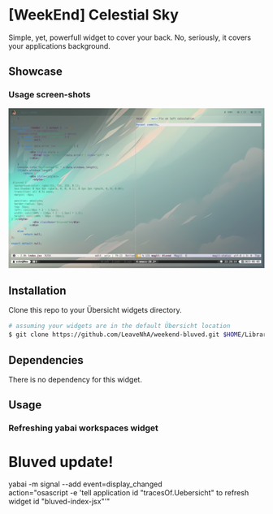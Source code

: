 # [WeekEnd] Celestial Sky

Simple, yet, powerfull widget to cover your back. No, seriously, it covers your applications background.

## Showcase

### Usage screen-shots

![img](./ss.usage.png)

## Installation

Clone this repo to your Übersicht widgets directory.

```bash
# assuming your widgets are in the default Übersicht location
$ git clone https://github.com/LeaveNhA/weekend-bluved.git $HOME/Library/Application\ Support/Übersicht/widgets/weekend-bluved
```

## Dependencies

There is no dependency for this widget.

## Usage

### Refreshing yabai workspaces widget

# Bluved update!
yabai -m signal --add event=display_changed \
    action="osascript -e 'tell application id \"tracesOf.Uebersicht\" to refresh widget id \"bluved-index-jsx\"'"
